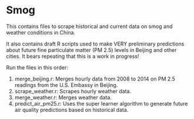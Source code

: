# Smog

This contains files to scrape historical and current data on smog and weather conditions in China. 

It also contains draft R scripts used to make VERY preliminary predictions about future fine particulate matter (PM 2.5) levels in Beijing and other cities. It bears repeating that this is a work in progress!

Run the files in this order:

1. merge_beijing.r: Merges hourly data from 2008 to 2014 on PM 2.5 readings from the U.S. Embassy in Beijing.
2. scrape_weather.r: Scrapes hourly weather data.
3. merge_weather.r: Merges weather data.
4. predict_air_pm25.r: Uses the super learner algorithm to generate future air quality predictions based on historical data.
